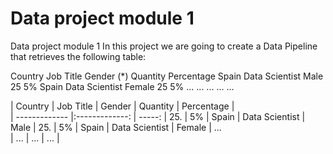 # Data project module 1
Data project module 1
In this project we are going to create a Data Pipeline that retrieves the following table:

Country	Job Title	Gender (*)	Quantity	Percentage
Spain	Data Scientist	Male	25	5%
Spain	Data Scientist	Female	25	5%
...	...	...	...	...

| Country       | Job Title      | Gender  | Quantity  | Percentage  |  
| ------------- |:-------------: | -----:  |   25.      | 5%
| Spain         | Data Scientist | Male    | 25.         | 5%
| Spain         | Data Scientist | Female  | ...        
| ...           |  ...           |   ...   |
